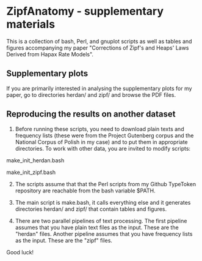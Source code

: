 # ZipfAnatomy - supplementary materials

This is a collection of bash, Perl, and gnuplot scripts as well as
tables and figures accompanying my paper "Corrections of Zipf's and
Heaps' Laws Derived from Hapax Rate Models".

## Supplementary plots

If you are primarily interested in analysing the supplementary plots
for my paper, go to directories herdan/ and zipf/ and browse the PDF
files.

## Reproducing the results on another dataset

1. Before running these scripts, you need to download plain texts and
frequency lists (these were from the Project Gutenberg corpus and the
National Corpus of Polish in my case) and to put them in appropriate
directories.  To work with other data, you are invited to modify
scripts:

 make_init_herdan.bash

 make_init_zipf.bash

2. The scripts assume that that the Perl scripts from my Github
TypeToken repository are reachable from the bash variable $PATH.

3. The main script is make.bash, it calls everything else and it
generates directories herdan/ and zipf/ that contain tables and
figures.

4. There are two parallel pipelines of text processing. The first
pipeline assumes that you have plain text files as the input. These
are the "herdan" files. Another pipeline assumes that you have
frequency lists as the input. These are the "zipf" files.

Good luck!